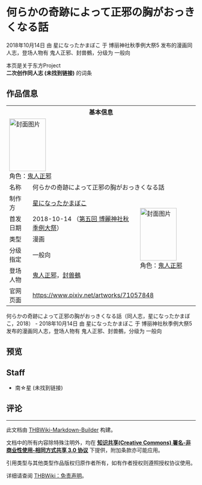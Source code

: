 # 何らかの奇跡によって正邪の胸がおっきくなる話

<!-- source html: G:\repos\THBWiki-Markdown-Builder\THBWikiMarkdown\Temp\main\5\56\ns0%3A%E4%BD%95%E3%82%89%E3%81%8B%E3%81%AE%E5%A5%87%E8%B7%A1%E3%81%AB%E3%82%88%E3%81%A3%E3%81%A6%E6%AD%A3%E9%82%AA%E3%81%AE%E8%83%B8%E3%81%8C%E3%81%8A%E3%81%A3%E3%81%8D%E3%81%8F%E3%81%AA%E3%82%8B%E8%A9%B1.html -->

2018年10月14日 由 星になったかまぼこ 于 博丽神社秋季例大祭5 发布的漫画同人志，登场人物有 鬼人正邪、封兽鵺，分级为 一般向

本页是关于东方Project  
 **二次创作同人志 (未找到链接)** 的词条
## 作品信息

<table><tbody><tr><th colspan="3">基本信息</th></tr><tr><td class="cover-artwork-mobile" colspan="2"><a href="./文件-何らかの奇跡によって正邪の胸がおっきくなる話封面.jpg.md" class="image" title="封面图片"><img alt="封面图片" src="https://upload.thwiki.cc/thumb/3/32/%E4%BD%95%E3%82%89%E3%81%8B%E3%81%AE%E5%A5%87%E8%B7%A1%E3%81%AB%E3%82%88%E3%81%A3%E3%81%A6%E6%AD%A3%E9%82%AA%E3%81%AE%E8%83%B8%E3%81%8C%E3%81%8A%E3%81%A3%E3%81%8D%E3%81%8F%E3%81%AA%E3%82%8B%E8%A9%B1%E5%B0%81%E9%9D%A2.jpg/97px-%E4%BD%95%E3%82%89%E3%81%8B%E3%81%AE%E5%A5%87%E8%B7%A1%E3%81%AB%E3%82%88%E3%81%A3%E3%81%A6%E6%AD%A3%E9%82%AA%E3%81%AE%E8%83%B8%E3%81%8C%E3%81%8A%E3%81%A3%E3%81%8D%E3%81%8F%E3%81%AA%E3%82%8B%E8%A9%B1%E5%B0%81%E9%9D%A2.jpg" decoding="async" loading="lazy" width="97" height="140" srcset="https://upload.thwiki.cc/thumb/3/32/%E4%BD%95%E3%82%89%E3%81%8B%E3%81%AE%E5%A5%87%E8%B7%A1%E3%81%AB%E3%82%88%E3%81%A3%E3%81%A6%E6%AD%A3%E9%82%AA%E3%81%AE%E8%83%B8%E3%81%8C%E3%81%8A%E3%81%A3%E3%81%8D%E3%81%8F%E3%81%AA%E3%82%8B%E8%A9%B1%E5%B0%81%E9%9D%A2.jpg/145px-%E4%BD%95%E3%82%89%E3%81%8B%E3%81%AE%E5%A5%87%E8%B7%A1%E3%81%AB%E3%82%88%E3%81%A3%E3%81%A6%E6%AD%A3%E9%82%AA%E3%81%AE%E8%83%B8%E3%81%8C%E3%81%8A%E3%81%A3%E3%81%8D%E3%81%8F%E3%81%AA%E3%82%8B%E8%A9%B1%E5%B0%81%E9%9D%A2.jpg 1.5x, https://upload.thwiki.cc/thumb/3/32/%E4%BD%95%E3%82%89%E3%81%8B%E3%81%AE%E5%A5%87%E8%B7%A1%E3%81%AB%E3%82%88%E3%81%A3%E3%81%A6%E6%AD%A3%E9%82%AA%E3%81%AE%E8%83%B8%E3%81%8C%E3%81%8A%E3%81%A3%E3%81%8D%E3%81%8F%E3%81%AA%E3%82%8B%E8%A9%B1%E5%B0%81%E9%9D%A2.jpg/193px-%E4%BD%95%E3%82%89%E3%81%8B%E3%81%AE%E5%A5%87%E8%B7%A1%E3%81%AB%E3%82%88%E3%81%A3%E3%81%A6%E6%AD%A3%E9%82%AA%E3%81%AE%E8%83%B8%E3%81%8C%E3%81%8A%E3%81%A3%E3%81%8D%E3%81%8F%E3%81%AA%E3%82%8B%E8%A9%B1%E5%B0%81%E9%9D%A2.jpg 2x" data-file-width="829" data-file-height="1200"></a><div class="cover-char">角色：<a href="./鬼人正邪.md" title="鬼人正邪">鬼人正邪</a></div></td>
</tr><tr><td class="label">名称</td><td colspan="2"> 何らかの奇跡によって正邪の胸がおっきくなる話 </td></tr><tr><td class="label">制作方</td><td><a href="./星になったかまぼこ.md" title="星になったかまぼこ">星になったかまぼこ</a></td><td class="cover-artwork" rowspan="5" style="min-width:140px;"><a href="./文件-何らかの奇跡によって正邪の胸がおっきくなる話封面.jpg.md" class="image" title="封面图片"><img alt="封面图片" src="https://upload.thwiki.cc/thumb/3/32/%E4%BD%95%E3%82%89%E3%81%8B%E3%81%AE%E5%A5%87%E8%B7%A1%E3%81%AB%E3%82%88%E3%81%A3%E3%81%A6%E6%AD%A3%E9%82%AA%E3%81%AE%E8%83%B8%E3%81%8C%E3%81%8A%E3%81%A3%E3%81%8D%E3%81%8F%E3%81%AA%E3%82%8B%E8%A9%B1%E5%B0%81%E9%9D%A2.jpg/97px-%E4%BD%95%E3%82%89%E3%81%8B%E3%81%AE%E5%A5%87%E8%B7%A1%E3%81%AB%E3%82%88%E3%81%A3%E3%81%A6%E6%AD%A3%E9%82%AA%E3%81%AE%E8%83%B8%E3%81%8C%E3%81%8A%E3%81%A3%E3%81%8D%E3%81%8F%E3%81%AA%E3%82%8B%E8%A9%B1%E5%B0%81%E9%9D%A2.jpg" decoding="async" loading="lazy" width="97" height="140" srcset="https://upload.thwiki.cc/thumb/3/32/%E4%BD%95%E3%82%89%E3%81%8B%E3%81%AE%E5%A5%87%E8%B7%A1%E3%81%AB%E3%82%88%E3%81%A3%E3%81%A6%E6%AD%A3%E9%82%AA%E3%81%AE%E8%83%B8%E3%81%8C%E3%81%8A%E3%81%A3%E3%81%8D%E3%81%8F%E3%81%AA%E3%82%8B%E8%A9%B1%E5%B0%81%E9%9D%A2.jpg/145px-%E4%BD%95%E3%82%89%E3%81%8B%E3%81%AE%E5%A5%87%E8%B7%A1%E3%81%AB%E3%82%88%E3%81%A3%E3%81%A6%E6%AD%A3%E9%82%AA%E3%81%AE%E8%83%B8%E3%81%8C%E3%81%8A%E3%81%A3%E3%81%8D%E3%81%8F%E3%81%AA%E3%82%8B%E8%A9%B1%E5%B0%81%E9%9D%A2.jpg 1.5x, https://upload.thwiki.cc/thumb/3/32/%E4%BD%95%E3%82%89%E3%81%8B%E3%81%AE%E5%A5%87%E8%B7%A1%E3%81%AB%E3%82%88%E3%81%A3%E3%81%A6%E6%AD%A3%E9%82%AA%E3%81%AE%E8%83%B8%E3%81%8C%E3%81%8A%E3%81%A3%E3%81%8D%E3%81%8F%E3%81%AA%E3%82%8B%E8%A9%B1%E5%B0%81%E9%9D%A2.jpg/193px-%E4%BD%95%E3%82%89%E3%81%8B%E3%81%AE%E5%A5%87%E8%B7%A1%E3%81%AB%E3%82%88%E3%81%A3%E3%81%A6%E6%AD%A3%E9%82%AA%E3%81%AE%E8%83%B8%E3%81%8C%E3%81%8A%E3%81%A3%E3%81%8D%E3%81%8F%E3%81%AA%E3%82%8B%E8%A9%B1%E5%B0%81%E9%9D%A2.jpg 2x" data-file-width="829" data-file-height="1200"></a><div class="cover-char">角色：<a href="./鬼人正邪.md" title="鬼人正邪">鬼人正邪</a></div></td>
</tr><tr><td class="label">首发日期</td><td>2018-10-14&#160;（<a href="/展会作品列表?e=%E5%8D%9A%E4%B8%BD%E7%A5%9E%E7%A4%BE%E7%A7%8B%E5%AD%A3%E4%BE%8B%E5%A4%A7%E7%A5%AD%235">第五回 博麗神社秋季例大祭</a>）</td></tr><tr><td class="label">类型</td><td>漫画</td></tr><tr><td class="label">分级指定</td><td>一般向</td></tr><tr><td class="label">登场人物</td><td><a href="./鬼人正邪.md" title="鬼人正邪">鬼人正邪</a>，<a href="./封兽鵺.md" title="封兽鵺">封兽鵺</a></td></tr>
<tr><td class="label">官网页面</td><td colspan="2"><a rel="nofollow" class="external free" href="https://www.pixiv.net/artworks/71057848">https://www.pixiv.net/artworks/71057848</a></td></tr></tbody></table>

何らかの奇跡によって正邪の胸がおっきくなる話（同人志，星になったかまぼこ，2018） - 2018年10月14日 由 星になったかまぼこ 于 博丽神社秋季例大祭5 发布的漫画同人志，登场人物有 鬼人正邪、封兽鵺，分级为 一般向
## 预览
## Staff
- 南☆星 (未找到链接)

## 评论




---

此文档由 [THBWiki-Markdown-Builder](https://github.com/Delsin-Yu/THBWiki-Markdown-Builder) 构建。

文档中的所有内容除特殊注明外，均在 [**知识共享(Creative Commons) 署名-非商业性使用-相同方式共享 3.0 协议**](https://creativecommons.org/licenses/by-sa/3.0/deed.zh-hans) 下提供，附加条款亦可能应用。

引用类型与其他类型作品版权归原作者所有，如有作者授权则遵照授权协议使用。

详细请查阅 [THBWiki：免责声明](https://thbwiki.cc/THBWiki:%E5%85%8D%E8%B4%A3%E5%A3%B0%E6%98%8E)。

